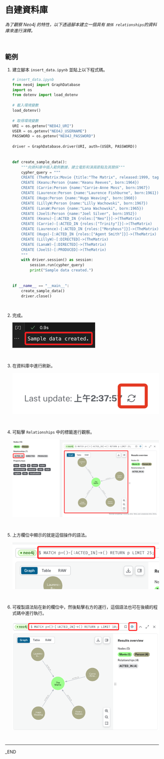 # 自建資料庫

_為了觀察 Neo4j 的特性，以下透過腳本建立一個具有 `關係 relationships`的資料庫來進行演釋。_

<br>

## 範例

1. 建立腳本 `insert_data.ipynb` 並貼上以下程式碼。

    ```python
    # insert_data.ipynb
    from neo4j import GraphDatabase
    import os
    from dotenv import load_dotenv

    # 載入環境變數
    load_dotenv()

    # 取得環境變數
    URI = os.getenv("NEO4J_URI")
    USER = os.getenv("NEO4J_USERNAME")
    PASSWORD = os.getenv("NEO4J_PASSWORD")

    driver = GraphDatabase.driver(URI, auth=(USER, PASSWORD))


    def create_sample_data():
        """向資料庫中插入範例數據，建立電影和演員節點及其關係"""
        cypher_query = """
        CREATE (TheMatrix:Movie {title:"The Matrix", released:1999, tagline:"Welcome to the Real World"})
        CREATE (Keanu:Person {name:"Keanu Reeves", born:1964})
        CREATE (Carrie:Person {name:"Carrie-Anne Moss", born:1967})
        CREATE (Laurence:Person {name:"Laurence Fishburne", born:1961})
        CREATE (Hugo:Person {name:"Hugo Weaving", born:1960})
        CREATE (LillyW:Person {name:"Lilly Wachowski", born:1967})
        CREATE (LanaW:Person {name:"Lana Wachowski", born:1965})
        CREATE (JoelS:Person {name:"Joel Silver", born:1952})
        CREATE (Keanu)-[:ACTED_IN {roles:["Neo"]}]->(TheMatrix)
        CREATE (Carrie)-[:ACTED_IN {roles:["Trinity"]}]->(TheMatrix)
        CREATE (Laurence)-[:ACTED_IN {roles:["Morpheus"]}]->(TheMatrix)
        CREATE (Hugo)-[:ACTED_IN {roles:["Agent Smith"]}]->(TheMatrix)
        CREATE (LillyW)-[:DIRECTED]->(TheMatrix)
        CREATE (LanaW)-[:DIRECTED]->(TheMatrix)
        CREATE (JoelS)-[:PRODUCED]->(TheMatrix)
        """
        with driver.session() as session:
            session.run(cypher_query)
            print("Sample data created.")


    if __name__ == "__main__":
        create_sample_data()
        driver.close()
    ```

<br>

2. 完成。

    ![](images/img_51.png)

<br>

3. 在資料庫中進行刷新。

    ![](images/img_52.png)

<br>

4. 可點擊 `Relationships` 中的標籤進行觀察。

    ![](images/img_53.png)

<br>

5. 上方欄位中顯示的就是這個操作的語法。

    ![](images/img_54.png)

<br>

6. 可複製語法貼在新的欄位中，然後點擊右方的運行，這個語法也可在後續的程式碼中進行執行。

    ![](images/img_55.png)

<br>

___

_END